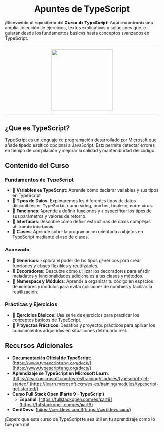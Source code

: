 <h1 align="center">Apuntes de TypeScript</h1>

¡Bienvenido al repositorio del **Curso de TypeScript**! Aquí encontrarás una amplia colección de ejercicios, textos explicativos y soluciones que te guiarán desde los fundamentos básicos hasta conceptos avanzados en TypeScript.

---
<div align="center">
    <img src="https://media.giphy.com/media/3o7527pa7qs9kCG78A/giphy.gif" width="200"/>
</div>

---

## ¿Qué es TypeScript?

TypeScript es un lenguaje de programación desarrollado por Microsoft que añade tipado estático opcional a JavaScript. Esto permite detectar errores en tiempo de compilación y mejorar la calidad y mantenibilidad del código.

## Contenido del Curso

### Fundamentos de TypeScript

- 🌟 **Variables en TypeScript**: Aprende cómo declarar variables y sus tipos en TypeScript.
- 🌟 **Tipos de Datos**: Exploraremos los diferentes tipos de datos disponibles en TypeScript, como string, number, boolean, entre otros.
- 🌟 **Funciones**: Aprende a definir funciones y a especificar los tipos de sus parámetros y valores de retorno.
- 🌟 **Interfaces**: Descubre cómo definir estructuras de datos complejas utilizando interfaces.
- 🌟 **Clases**: Aprende sobre la programación orientada a objetos en TypeScript mediante el uso de clases.

### Avanzado

- 🌟 **Genéricos**: Explora el poder de los tipos genéricos para crear funciones y clases flexibles y reutilizables.
- 🌟 **Decoradores**: Descubre cómo utilizar los decoradores para añadir metadatos y funcionalidades adicionales a tus clases y métodos.
- 🌟 **Namespace y Módulos**: Aprende a organizar tu código en espacios de nombres y módulos para evitar colisiones de nombres y facilitar la reutilización.

### Prácticas y Ejercicios

- 🌟 **Ejercicios Básicos**: Una serie de ejercicios para practicar los conceptos básicos de TypeScript.
- 🌟 **Proyectos Prácticos**: Desafíos y proyectos prácticos para aplicar los conocimientos adquiridos en situaciones del mundo real.

## Recursos Adicionales

- **Documentación Oficial de TypeScript**: [https://www.typescriptlang.org/docs/](https://www.typescriptlang.org/docs/)
- **Aprendizaje de TypeScript en Microsoft Learn**: [https://learn.microsoft.com/es-es/training/modules/typescript-get-started/](https://learn.microsoft.com/es-es/training/modules/typescript-get-started/)
- **Curso Full Stack Open (Parte 9 - TypeScript)**
  - **Español**: [https://fullstackopen.com/es/part9](https://fullstackopen.com/es/part9)
- **CertiDevs**: [https://certidevs.com/](https://certidevs.com/)

¡Espero que este curso de TypeScript te sea útil en tu aprendizaje como lo fue para mí!
